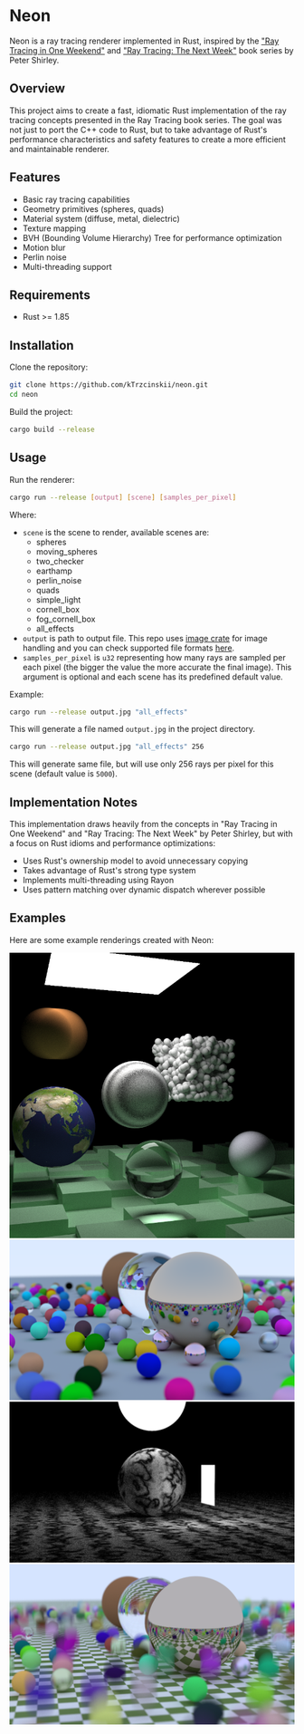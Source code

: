 # Neon

Neon is a ray tracing renderer implemented in Rust, inspired by the ["Ray Tracing in One Weekend"](https://raytracing.github.io/books/RayTracingInOneWeekend.html) and ["Ray Tracing: The Next Week"](https://raytracing.github.io/books/RayTracingTheNextWeek.html) book series by Peter Shirley.

## Overview

This project aims to create a fast, idiomatic Rust implementation of the ray tracing concepts presented in the Ray Tracing book series. The goal was not just to port the C++ code to Rust, but to take advantage of Rust's performance characteristics and safety features to create a more efficient and maintainable renderer.

## Features

- Basic ray tracing capabilities
- Geometry primitives (spheres, quads)
- Material system (diffuse, metal, dielectric)
- Texture mapping
- BVH (Bounding Volume Hierarchy) Tree for performance optimization
- Motion blur
- Perlin noise
- Multi-threading support

## Requirements

- Rust >= 1.85

## Installation

Clone the repository:

```bash
git clone https://github.com/kTrzcinskii/neon.git
cd neon
```

Build the project:

```bash
cargo build --release
```

## Usage

Run the renderer:

```bash
cargo run --release [output] [scene] [samples_per_pixel]
```

Where:
- `scene` is the scene to render, available scenes are:
    - spheres
    - moving_spheres
    - two_checker
    - earthamp
    - perlin_noise
    - quads
    - simple_light
    - cornell_box
    - fog_cornell_box
    - all_effects
- `output` is path to output file. This repo uses [image crate](https://docs.rs/image/latest/image/) for image handling and you can check supported file formats [here](https://docs.rs/image/latest/image/fn.save_buffer.html).
- `samples_per_pixel` is `u32` representing how many rays are sampled per each pixel (the bigger the value the more accurate the final image). This argument is optional and each scene has its predefined default value.

Example:

```bash
cargo run --release output.jpg "all_effects"
```

This will generate a file named `output.jpg` in the project directory.

```bash
cargo run --release output.jpg "all_effects" 256
```

This will generate same file, but will use only 256 rays per pixel for this scene (default value is `5000`).

## Implementation Notes

This implementation draws heavily from the concepts in "Ray Tracing in One Weekend" and "Ray Tracing: The Next Week" by Peter Shirley, but with a focus on Rust idioms and performance optimizations:

- Uses Rust's ownership model to avoid unnecessary copying
- Takes advantage of Rust's strong type system
- Implements multi-threading using Rayon
- Uses pattern matching over dynamic dispatch wherever possible

## Examples

Here are some example renderings created with Neon:

![](/examples/scene_with_all_effects.png)
![](./examples/scene_with_spheres.png)
![](./examples/scene_with_simple_light.png)
![](./examples/scene_with_moving_spheres.png)